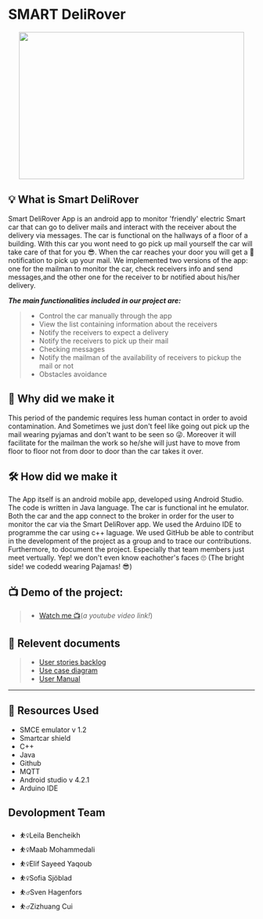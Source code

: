 
# SMART DeliRover
<p align="center">
  <img width="460" height="300" src="https://user-images.githubusercontent.com/17044104/120056437-76490600-c03c-11eb-8a72-4656ef805f52.jpg">
</p>

## 💡 What is Smart DeliRover

Smart DeliRover App is an android app to monitor 'friendly' electric Smart car that can go to deliver mails and interact with the receiver about the delivery via messages. The car is functional on the hallways of a floor of a building. With this car you wont need to go pick up mail yourself the car will take care of that for you 😎. When the car  reaches your door  you will get a 📧 notification to pick up your mail. We implemented two versions of the app: one for the mailman to monitor the car, check receivers info and send messages,and the other one for the receiver to br notified about his/her delivery.

***The main functionalities included in our project are:***
> * Control the car manually through the app
> * View the list containing information about the receivers
> * Notify the receivers to expect a delivery
> * Notify the receivers to pick up their mail
> * Checking messages
> * Notify the mailman of the availability of receivers to pickup the mail or not
> * Obstacles avoidance 

## 🤔 Why did we make it

This period of the pandemic requires less human contact in order to avoid contamination. And Sometimes we just don't feel like going out pick up the mail wearing pyjamas and don't want to be seen so 😜. Moreover it will facilitate for the mailman the work so he/she will just have to move from floor to floor not from door to door than the car takes it over. 

## 🛠 How did we make it

The App itself is an android mobile app, developed using Android Studio. The code is written in Java language. The car is functional int he emulator. Both the car and the app connect to the broker in order for the user to monitor the car via the Smart DeliRover app.
We used the Arduino IDE to programme the car using c++ laguage.
We used GitHub be able to contribut in the development of the project as a group and to trace our contributions. Furthermore, to document the project. Especially that team members just meet vertually. Yep! we don't even know eachother's faces 🙄 (The bright side! we codedd wearing Pajamas! 😎)


## 📺 Demo of the project:

> * [Watch me 📺](https://www.youtube.com/watch?v=P7D3GLjJ5lI)(_a youtube video link!_)

## 📑 Relevent documents
> * [User stories backlog](https://github.com/DIT112-V21/group-17/wiki/User-stories-backlog)
> * [Use case diagram](https://github.com/DIT112-V21/group-17/wiki/Smart-DeliRover-use-case-Diagram)
> * [User Manual](https://github.com/DIT112-V21/group-17/wiki/User-Manual)

***

## 🧰 Resources Used

* SMCE emulator v 1.2
* Smartcar shield
* C++
* Java 
* Github
* MQTT
* Android studio v 4.2.1
* Arduino IDE

## Devolopment Team

* ⛹️‍♀️Leila Bencheikh
* ⛹️‍♀️Maab Mohammedali
* ⛹️‍♀️Elif Sayeed Yaqoub
* ⛹️‍♀️Sofia Sjöblad
* ⛹️‍♂️Sven Hagenfors
* ⛹️‍♂️Zizhuang Cui

